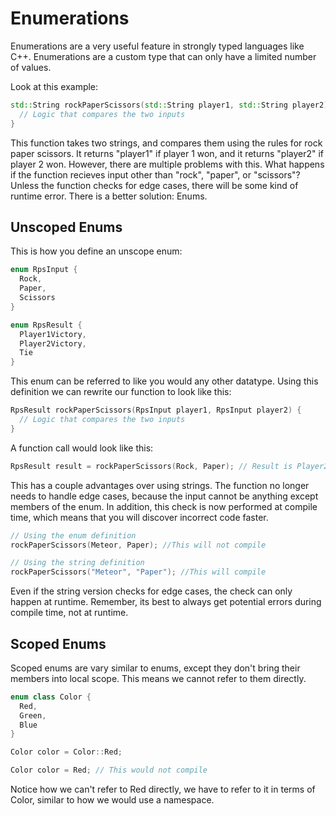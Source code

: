 # Enumerations

Enumerations are a very useful feature in strongly typed languages like C++. Enumerations are a custom type that can only have a limited number of values. 

Look at this example:

```cpp
std::String rockPaperScissors(std::String player1, std::String player2) {
  // Logic that compares the two inputs
}
```

This function takes two strings, and compares them using the rules for rock paper scissors. It returns "player1" if player 1 won, and it returns "player2" if player 2 won. However, there are multiple problems with this. What happens if the function recieves input other than "rock", "paper", or "scissors"? Unless the function checks for edge cases, there will be some kind of runtime error. There is a better solution: Enums.


## Unscoped Enums

This is how you define an unscope enum:
```cpp
enum RpsInput {
  Rock,
  Paper,
  Scissors
}

enum RpsResult {
  Player1Victory,
  Player2Victory,
  Tie
}
```

This enum can be referred to like you would any other datatype. Using this definition we can rewrite our function to look like this:
```cpp
RpsResult rockPaperScissors(RpsInput player1, RpsInput player2) {
  // Logic that compares the two inputs
}
```

A function call would look like this:
```cpp
RpsResult result = rockPaperScissors(Rock, Paper); // Result is Player2Victory
```

This has a couple advantages over using strings. The function no longer needs to handle edge cases, because the input cannot be anything except members of the enum. In addition, this check is now performed at compile time, which means that you will discover incorrect code faster.

```cpp
// Using the enum definition
rockPaperScissors(Meteor, Paper); //This will not compile

// Using the string definition
rockPaperScissors("Meteor", "Paper"); //This will compile
```

Even if the string version checks for edge cases, the check can only happen at runtime. Remember, its best to always get potential errors during compile time, not at runtime.


## Scoped Enums

Scoped enums are vary similar to enums, except they don't bring their members into local scope. This means we cannot refer to them directly.

```cpp
enum class Color {
  Red,
  Green,
  Blue
}

Color color = Color::Red;

Color color = Red; // This would not compile
```

Notice how we can't refer to Red directly, we have to refer to it in terms of Color, similar to how we would use a namespace.